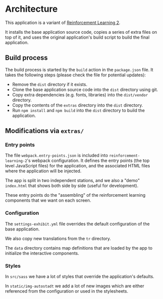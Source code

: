 # Architecture

This application is a variant of [Reinforcement Learning 2](https://github.com/IMAGINARY/reinforcement-learning-2).

It installs the base application source code, copies a series of extra files on top of it, and uses the 
original application's build script to build the final application.

## Build process

The build process is started by the `build` action in the `package.json` file. It takes the
following steps (please check the file for potential updates):

- Remove the `dist` directory if it exists.
- Clone the base application source code into the `dist` directory using git.
- Copy extra dependencies (e.g. fonts, libraries) into the `dist/vendor` directory.
- Copy the contents of the `extras` directory into the `dist` directory.
- Run `npm install` and `npm build` into the `dist` directory to build the application.

## Modifications via `extras/`

### Entry points

The file `webpack.entry-points.json` is included into `reinforcement-learning-2`'s webpack 
configuration. It defines the entry points (the top level JavaScript files) for the application, 
and the associated HTML files where the application will be injected.

The app is split in two independent stations, and we also a "demo" `index.html` that shows both
side by side (useful for development).

These entry points do the "assembling" of the reinforcement learning components that we want on
each screen.

### Configuration

The `settings-exhibit.yml` file overrides the default configuration of the base application.

We also copy new translations from the `tr` directory.

The `data` directory contains map definitions that are loaded by the app to initialize the
interactive components.

### Styles

In `src/sass` we have a lot of styles that override the application's defaults. 

In `static/img-autostadt` we add a lot of new images which are either referenced from the
configuration or used in the stylesheets.
